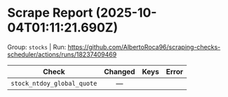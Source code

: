 # Scrape Report (2025-10-04T01:11:21.690Z)

Group: `stocks`  |  Run: https://github.com/AlbertoRoca96/scraping-checks-scheduler/actions/runs/18237409469

| Check | Changed | Keys | Error |
|---|:---:|:--|:--|
| `stock_ntdoy_global_quote` | — |  |  |
